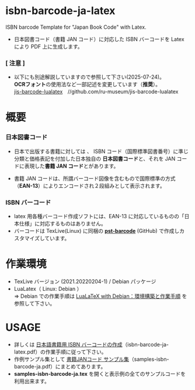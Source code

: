 # isbn-barcode-ja-latex
ISBN barcode Template for "Japan Book Code" with Latex.

- 日本図書コード（書籍 JAN コード）に対応した ISBN バーコードを Latex により PDF 上に生成します。

### [ 注意 ]  
- 以下にも別途解説していますので参照して下さい(2025-07-24)。    
**OCRフォント**の使用法など一部記述を変更しています（**推奨**）。  
[jis-barcode-lualatex](https://github.com/ru-museum/jis-barcode-lualatex)　//github.com/ru-museum/jis-barcode-lualatex　

# 概要

### 日本図書コード
- 日本で出版する書籍に対しては 、 ISBN コード（国際標準図書番号）に準じ分類と価格表記を付加した日本独自の **日本図書コード**と、それを JAN コードに表現した**書籍 JAN コード**とがあります。

- 書籍 JAN コードは、所謂バーコード図像を含むもので国際標準の方式（**EAN-13**）によりエンコードされ２段組みとして表示されます。

### ISBN バーコード
-  latex 用各種バーコード作成ソフトには、EAN-13 に対応しているものの「日本仕様」に対応するものはありません。
- バーコードは TexLive(Linux) に同梱の [**pst-barcode**](https://github.com/bwipp/postscriptbarcode/blob/master/LICENSE) (GitHub) で作成しカスタマイズしています。

# 作業環境
- TexLive バージョン (2021.20220204-1) / Debian パッケージ
- LuaLatex（ Linux: Debian ）  
⇒ Debian での作業手順は [LuaLaTeX with Debian：環境構築と作業手順](https://github.com/ru-museum/isbn-barcode-ja-latex/blob/main/lualatex-with-debian.pdf) を参照して下さい。

# USAGE

- 詳しくは [日本語書籍用 ISBN バーコードの作成](https://github.com/ru-museum/isbn-barcode-ja-latex/blob/main/isbn-barcode-ja-latex.pdf)（isbn-barcode-ja-latex.pdf）の作業手順に従って下さい。 
- 作例サンプル集として [書籍JANコード サンプル集](https://github.com/ru-museum/isbn-barcode-ja-latex/blob/main/samples-isbn-barcode-ja.pdf)（samples-isbn-barcode-ja.pdf）にまとめてあります。
- **samples-isbn-barcode-ja.tex** を開くと表示例の全てのサンプルコードを利用出来ます。
